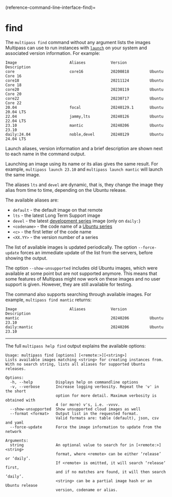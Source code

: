 (reference-command-line-interface-find)=
# find

The `multipass find` command without any argument lists the images Multipass can use to run instances with [`launch`](/reference/command-line-interface/launch) on your system and associated version information. For example:

```{code-block} text
Image                       Aliases           Version          Description
core                        core16            20200818         Ubuntu Core 16
core18                                        20211124         Ubuntu Core 18
core20                                        20230119         Ubuntu Core 20
core22                                        20230717         Ubuntu Core 22
20.04                       focal             20240129.1       Ubuntu 20.04 LTS
22.04                       jammy,lts         20240126         Ubuntu 22.04 LTS
23.10                       mantic            20240206         Ubuntu 23.10
daily:24.04                 noble,devel       20240129         Ubuntu 24.04 LTS
```

Launch aliases, version information and a brief description are shown next to each name in the command output.

Launching an image using its name or its alias gives the same result. For example, `multipass launch 23.10`  and  `multipass launch mantic` will launch the same image.

The aliases `lts` and `devel` are dynamic, that is, they change the image they alias from time to time, depending on the Ubuntu release.

The available aliases are:
- `default` - the default image on that remote
- `lts` - the latest Long Term Support image
- `devel` - the latest [development series](https://launchpad.net/ubuntu/devel) image (only on `daily:`)
- `<codename>` - the code name of a [Ubuntu series](https://launchpad.net/ubuntu/+series)
- `<c>` - the first letter of the code name
- `<XX.YY>` - the version number of a series

The list of available images is updated periodically. The option `--force-update` forces an immediate update of the list from the servers, before showing the output.

The option `--show-unsupported` includes old Ubuntu images, which were available at some point but are not supported anymore. This means that some features of Multipass might now work on these images and no user support is given. However, they are still available for testing.

The command also supports searching through available images. For example, `multipass find mantic`  returns:

```{code-block} text
Image                       Aliases           Version          Description
mantic                                        20240206         Ubuntu 23.10
daily:mantic                                  20240206         Ubuntu 23.10
```

---

The full `multipass help find` output explains the available options:

```{code-block} text
Usage: multipass find [options] [<remote:>][<string>]
Lists available images matching <string> for creating instances from.
With no search string, lists all aliases for supported Ubuntu releases.

Options:
  -h, --help          Displays help on commandline options
  -v, --verbose       Increase logging verbosity. Repeat the 'v' in the short
                      option for more detail. Maximum verbosity is obtained with
                      4 (or more) v's, i.e. -vvvv.
  --show-unsupported  Show unsupported cloud images as well
  --format <format>   Output list in the requested format.
                      Valid formats are: table (default), json, csv and yaml
  --force-update      Force the image information to update from the network

Arguments:
  string              An optional value to search for in [<remote:>]<string>
                      format, where <remote> can be either ‘release’ or ‘daily’.
                      If <remote> is omitted, it will search ‘release‘ first,
                      and if no matches are found, it will then search ‘daily‘.
                      <string> can be a partial image hash or an Ubuntu release
                      version, codename or alias.
```
